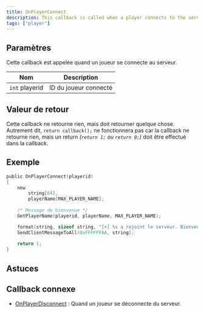 ```yaml
---
title: OnPlayerConnect
description: This callback is called when a player connects to the server.
tags: ["player"]
---
```


## Paramètres

Cette callback est appelée quand un joueur se connecte au serveur.

| Nom             | Description           |
| --------------- | --------------------- |
| `int` playerid  | ID du joueur connecté |

## Valeur de retour

Cette callback ne retourne rien, mais doit retourner quelque chose. Autrement dit, `return callback();` ne fonctionnera pas car la callback ne retourne rien, mais un return _(`return 1;` ou `return 0;`)_ doit être effectué dans la callback.

## Exemple

```c
public OnPlayerConnect(playerid)
{
    new
        string[64],
        playerName[MAX_PLAYER_NAME];
         
    /* Message de bienvenue */
    GetPlayerName(playerid, playerName, MAX_PLAYER_NAME);

    format(string, sizeof string, "[+] %s a rejoint le serveur. Bienvenue à lui !", playerName);
    SendClientMessageToAll(0xFFFFFFAA, string);
    
    return 1;
}
```

## Astuces

<TipNPCCallbacks />

## Callback connexe

- [OnPlayerDisconnect](OnPlayerDisonnect) : Quand un joueur se déconnecte du serveur.
